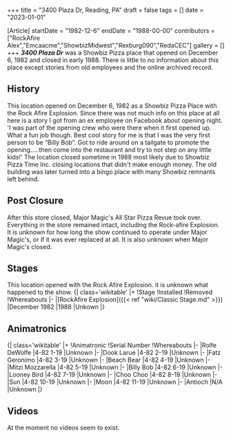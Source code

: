 +++
title = "3400 Plaza Dr, Reading, PA"
draft = false
tags = []
date = "2023-01-01"

[Article]
startDate = "1982-12-6"
endDate = "1988-00-00"
contributors = ["RockAfire Alex","Emcaacme","ShowbizMidwest","Rexburg090","RedaCEC"]
gallery = []
+++
<b><i>3400 Plaza Dr</b></i> was a Showbiz Pizza place that opened on December 6, 1982 and closed in early 1988. There is little to no information about this place except stories from old employees and the online archived record.

<h2> History </h2>
This location opened on December 6, 1982 as a Showbiz Pizza Place with the Rock Afire Explosion. Since there was not much info on this place at all here is a story I got from an ex employee on Facebook about opening night.  'I was part of the opening crew who were there when it first opened up.  What a fun job though.  Best cool story for me is that I was the very first person to be “Billy Bob”.  Got to ride around on a tailgate to promote the opening…..then come into the restaurant and try to not step on any little kids!' The location closed sometime in 1988 most likely due to Showbiz Pizza Time Inc. closing locations that didn't make enough money. The old building was later turned into a bingo place with many Showbiz remnants left behind.

<h2> Post Closure </h2>
After this store closed, Major Magic's All Star Pizza Revue took over. Everything in the store remained intact, including the Rock-afire Explosion. It is unknown for how long the show continued to operate under Major Magic's, or if it was ever replaced at all. It is also unknown when Major Magic's closed. 

<h2> Stages </h2>
This location opened with the Rock Afire Explosion. it is unknown what happened to the show.
{| class='wikitable'
|+
!Stage
!Installed
!Removed
!Whereabouts
|-
|[RockAfire Explosion]({{< ref "wiki/Classic Stage.md" >}})
|December 1982
|1988
|Unkown
|}

<h2> Animatronics </h2>
{| class='wikitable'
|+
!Animatronic
!Serial Number
!Whereabouts
|-
|Rolfe DeWolfe
|4-82 1-19
|Unknown
|-
|Dook Larue
|4-82 2-19
|Unknown
|-
|Fatz Geronimo
|4-82 3-19
|Unknown
|-
|Beach Bear
|4-82 4-19
|Unknown
|-
|Mitzi Mozzarella
|4-82 5-19
|Unknown
|-
|Billy Bob
|4-82 6-19
|Unknown
|-
|Looney Bird
|4-82 7-19
|Unknown
|-
|Choo Choo 
|4-82 8-19
|Unknown
|-
|Sun
|4-82 10-19
|Unknown
|-
|Moon 
|4-82 11-19
|Unknown
|-
|Antioch
|N/A
|Unknown
|}

<h2> Videos </h2>
At the moment no videos seem to exist.


